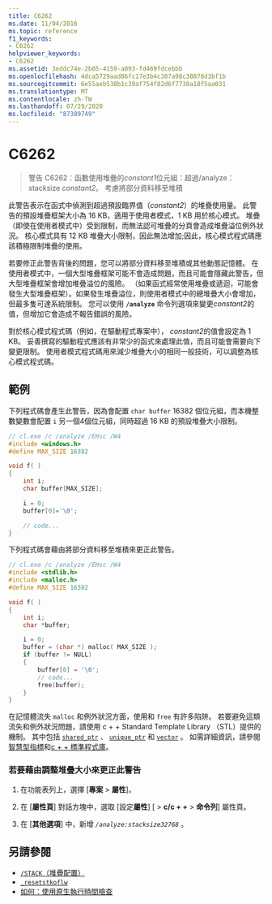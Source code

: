 ```yaml
---
title: C6262
ms.date: 11/04/2016
ms.topic: reference
f1_keywords:
- C6262
helpviewer_keywords:
- C6262
ms.assetid: 3eddc74e-2b05-4159-a093-fd469fdcebbb
ms.openlocfilehash: 4dca5729aad86fc17e3b4c387a98c38878d3bf1b
ms.sourcegitcommit: 6e55aeb538b1c39af754f82d6f7738a18f5aa031
ms.translationtype: MT
ms.contentlocale: zh-TW
ms.lasthandoff: 07/29/2020
ms.locfileid: "87389749"
---
```

# <a name="c6262"></a>C6262

> 警告 C6262：函數使用堆疊的*constant1*位元組：超過/analyze： stacksize *constant2*。 考慮將部分資料移至堆積

此警告表示在函式中偵測到超過預設臨界值（*constant2*）的堆疊使用量。 此警告的預設堆疊框架大小為 16 KB，適用于使用者模式，1 KB 用於核心模式。 堆疊（即使在使用者模式中）受到限制，而無法認可堆疊的分頁會造成堆疊溢位例外狀況。 核心模式具有 12 KB 堆疊大小限制，因此無法增加;因此，核心模式程式碼應該積極限制堆疊的使用。

若要修正此警告背後的問題，您可以將部分資料移至堆積或其他動態記憶體。  在使用者模式中，一個大型堆疊框架可能不會造成問題，而且可能會隱藏此警告，但大型堆疊框架會增加堆疊溢位的風險。 （如果函式經常使用堆疊或遞迴，可能會發生大型堆疊框架）。如果發生堆疊溢位，則使用者模式中的總堆疊大小會增加，但最多隻可達系統限制。  您可以使用 **`/analyze`** 命令列選項來變更*constant2*的值，但增加它會造成不報告錯誤的風險。

對於核心模式程式碼（例如，在驅動程式專案中）， *constant2*的值會設定為 1 KB。 妥善撰寫的驅動程式應該有非常少的函式來處理此值，而且可能會需要向下變更限制。  使用者模式程式碼用來減少堆疊大小的相同一般技術，可以調整為核心模式程式碼。

## <a name="example"></a>範例

下列程式碼會產生此警告，因為會配置 `char buffer` 16382 個位元組，而本機整數變數會配置 `i` 另一個4個位元組，同時超過 16 KB 的預設堆疊大小限制。

```cpp
// cl.exe /c /analyze /EHsc /W4
#include <windows.h>
#define MAX_SIZE 16382

void f( )
{
    int i;
    char buffer[MAX_SIZE];

    i = 0;
    buffer[0]='\0';

    // code...
}
```

下列程式碼會藉由將部分資料移至堆積來更正此警告。

```cpp
// cl.exe /c /analyze /EHsc /W4
#include <stdlib.h>
#include <malloc.h>
#define MAX_SIZE 16382

void f( )
{
    int i;
    char *buffer;

    i = 0;
    buffer = (char *) malloc( MAX_SIZE );
    if (buffer != NULL)
    {
        buffer[0] = '\0';
        // code...
        free(buffer);
    }
}
```

在記憶體流失 `malloc` 和例外狀況方面，使用和 `free` 有許多陷阱。 若要避免這類流失和例外狀況問題，請使用 c + + Standard Template Library （STL）提供的機制。 其中包括 [`shared_ptr`](/cpp/standard-library/shared-ptr-class) 、 [`unique_ptr`](/cpp/standard-library/unique-ptr-class) 和 [`vector`](/cpp/standard-library/vector) 。 如需詳細資訊，請參閱[智慧型指標](/cpp/cpp/smart-pointers-modern-cpp)和[c + + 標準程式庫](/cpp/standard-library/cpp-standard-library-reference)。

### <a name="to-correct-this-warning-by-adjusting-the-stack-size"></a>若要藉由調整堆疊大小來更正此警告

1. 在功能表列上，選擇 [**專案**  >  **屬性**]。

1. 在 [**屬性頁**] 對話方塊中，選取 [設定**屬性**] [  >  **c/c + +**  >  **命令列**] 屬性頁。

1. 在 [**其他選項**] 中，新增 *`/analyze:stacksize32768`* 。

## <a name="see-also"></a>另請參閱

- [`/STACK`（堆疊配置）](/cpp/build/reference/stack-stack-allocations)
- [`_resetstkoflw`](/cpp/c-runtime-library/reference/resetstkoflw)
- [如何：使用原生執行時間檢查](/visualstudio/debugger/how-to-use-native-run-time-checks)
